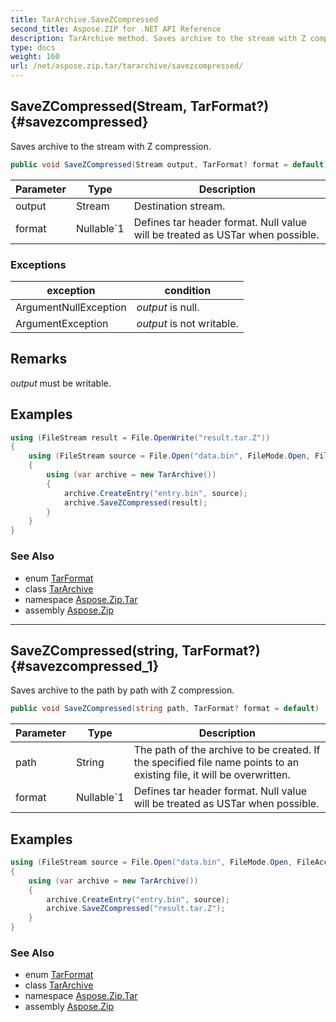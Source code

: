 ```yaml
---
title: TarArchive.SaveZCompressed
second_title: Aspose.ZIP for .NET API Reference
description: TarArchive method. Saves archive to the stream with Z compression
type: docs
weight: 160
url: /net/aspose.zip.tar/tararchive/savezcompressed/
---
```

## SaveZCompressed(Stream, TarFormat?) {#savezcompressed}

Saves archive to the stream with Z compression.

```csharp
public void SaveZCompressed(Stream output, TarFormat? format = default)
```

| Parameter | Type | Description |
| --- | --- | --- |
| output | Stream | Destination stream. |
| format | Nullable`1 | Defines tar header format. Null value will be treated as USTar when possible. |

### Exceptions

| exception | condition |
| --- | --- |
| ArgumentNullException | *output* is null. |
| ArgumentException | *output* is not writable. |

## Remarks

*output* must be writable.

## Examples

```csharp
using (FileStream result = File.OpenWrite("result.tar.Z"))
{
    using (FileStream source = File.Open("data.bin", FileMode.Open, FileAccess.Read))
    {
        using (var archive = new TarArchive())
        {
            archive.CreateEntry("entry.bin", source);
            archive.SaveZCompressed(result);
        }
    }
}
```

### See Also

* enum [TarFormat](../../tarformat/)
* class [TarArchive](../)
* namespace [Aspose.Zip.Tar](../../tararchive/)
* assembly [Aspose.Zip](../../../)

---

## SaveZCompressed(string, TarFormat?) {#savezcompressed_1}

Saves archive to the path by path with Z compression.

```csharp
public void SaveZCompressed(string path, TarFormat? format = default)
```

| Parameter | Type | Description |
| --- | --- | --- |
| path | String | The path of the archive to be created. If the specified file name points to an existing file, it will be overwritten. |
| format | Nullable`1 | Defines tar header format. Null value will be treated as USTar when possible. |

## Examples

```csharp
using (FileStream source = File.Open("data.bin", FileMode.Open, FileAccess.Read))
{
    using (var archive = new TarArchive())
    {
        archive.CreateEntry("entry.bin", source);
        archive.SaveZCompressed("result.tar.Z");
    }
}
```

### See Also

* enum [TarFormat](../../tarformat/)
* class [TarArchive](../)
* namespace [Aspose.Zip.Tar](../../tararchive/)
* assembly [Aspose.Zip](../../../)


